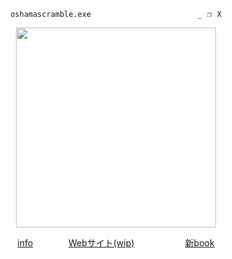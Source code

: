 <p align="center">
  <code>oshamascramble.exe ⠀ ⠀ ⠀        ⠀ ⠀  ⠀⠀⠀_⠀❐⠀X</code>
</p>
<p align="center">
<img src="https://file.garden/ZeWhoxo9KEiz9dHt/Gk--HwvXYAAt4hr.jpg" width="320px">
</p>
<p align="center">
  <a href="https://bundlrs.cc/oshama">info</a> ⠀ ⠀⠀ ⠀
  <a href="https://oshamascramble.github.io/">Webサイト(wip)</a> ⠀ ⠀⠀⠀  ⠀ ⠀
  <a href="https://miku.atabook.org/">新book</a>
<p>
